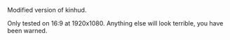 Modified version of kinhud.

Only tested on 16:9 at 1920x1080.
Anything else will look terrible, you have been warned.